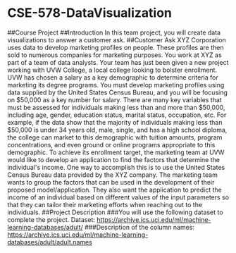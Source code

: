 # CSE-578-DataVisualization
##Course Project
##Introduction
In this team project, you will create data visualizations to answer a customer ask.
##Customer Ask
XYZ Corporation uses data to develop marketing profiles on people. These profiles are then
sold to numerous companies for marketing purposes. You work at XYZ as part of a team of data
analysts. Your team has just been given a new project working with UVW College, a local
college looking to bolster enrollment. UVW has chosen a salary as a key demographic to
determine criteria for marketing its degree programs. You must develop marketing profiles using
data supplied by the United States Census Bureau, and you will be focusing on $50,000 as a
key number for salary. There are many key variables that must be assessed for individuals
making less than and more than $50,000, including age, gender, education status, marital
status, occupation, etc.
For example, if the data show that the majority of individuals making less than $50,000 is under
34 years old, male, single, and has a high school diploma, the college can market to this
demographic with tuition amounts, program concentrations, and even ground or online
programs appropriate to this demographic.
To achieve its enrollment target, the marketing team at UVW would like to develop an
application to find the factors that determine the individual's income. One way to accomplish this
is to use the United States Census Bureau data provided by the XYZ company. The marketing
team wants to group the factors that can be used in the development of their proposed
model/application. They also want the application to predict the income of an individual based
on different values of the input parameters so that they can tailor their marketing efforts when
reaching out to the individuals.
##Project Description
###You will use the following dataset to complete the project.
Dataset: https://archive.ics.uci.edu/ml/machine-learning-databases/adult/
###Description of the column names:
https://archive.ics.uci.edu/ml/machine-learning-databases/adult/adult.names
